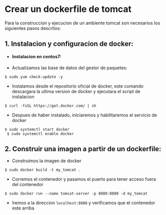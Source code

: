 # Crear un dockerfile de tomcat

Para la construccion y ejecucion de un ambiente tomcat son necesarios los siguientes pasos descritos:

## 1. Instalacion y configuracion de docker:
   * #### Instalacion en centos7:
* Actualizamos las base de datos del gestor de paquetes:
```
$ sudo yum check-update -y
```
* Instalamos desde el repositorio oficial de docker, este comando descargara la ultima version de docker y ejecutara el script de instalacion
```
$ curl -fsSL https://get.docker.com/ | sh
```
* Despues de haber instalado, iniciaremos y habilitaremos el servicio de docker
 ```
 $ sudo systemctl start docker
  $ sudo systemctl enable docker
 ```

## 2. Construir una imagen a partir de un dockerfile:
* Construimos la imagen de docker
```
$ sudo docker build -t my_tomcat .
```
* Corremos el contenedor y pasamos el puerto para tener acceso fuera del contenedor
```
$ sudo docker run --name tomcat-server -p 8080:8080 -d my_tomcat
```
* Iremos a la direccion ```localhost:8080``` y verificamos que el contenedor este arriba
